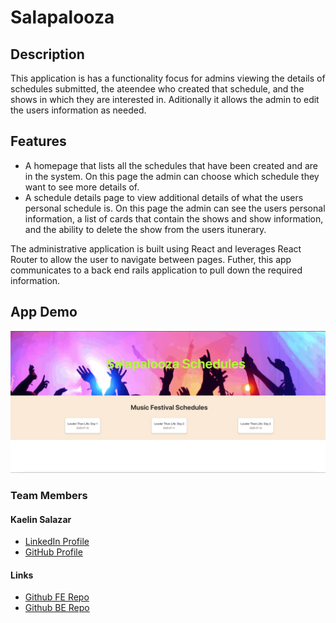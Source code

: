 # Salapalooza

## Description
This application is has a functionality focus for admins viewing the details of schedules submitted, the ateendee who created that schedule, and the shows in which they are interested in. Aditionally it allows the admin to edit the users information as needed.

## Features
- A homepage that lists all the schedules that have been created and are in the system. On this page the admin can choose which schedule they want to see more details of. 
- A schedule details page to view additional details of what the users personal schedule is. On this page the admin can see the users personal information, a list of cards that contain the shows and show information, and the ability to delete the show from the users itunerary. 

The administrative application is built using React and leverages React Router to allow the user to navigate between pages. Futher, this app communicates to a back end rails application to pull down the required information. 



## App Demo
![chrome-capture-2025-1-22](src/assets/salapaloozagiphy.gif)

 ### Team Members
#### Kaelin Salazar
- [LinkedIn Profile](https://www.linkedin.com/in/kaelin-salazar/)
- [GitHub Profile](https://github.com/kaelinpsalazar)

 #### Links
- [Github FE Repo](https://github.com/kaelinpsalazar/final-music-fe)
- [Github BE Repo](https://github.com/kaelinpsalazar/music_festival_app)
